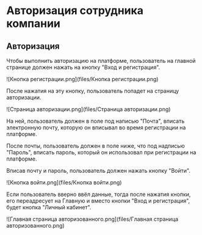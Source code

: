 # Авторизация сотрудника компании

## Авторизация
Чтобы выполнить авторизацию на платформе, пользователь на главной странице должен нажать на кнопку
"Вход и регистрация".

![Кнопка регистрации.png](files/Кнопка регистрации.png)

После нажатия на эту кнопку, пользователь попадет на страницу авторизации.

![Страница авторизации.png](files/Страница авторизации.png)

На ней, пользователь должен в поле под написью "Почта", вписать электронную почту, которую
он вписывал во время регистрации на платформе.

После почты, пользователь должен в поле ниже, что под надписью "Пароль", вписать пароль, который он
использовал при регистрации на платформе.

Вписав почту и пароль, пользователь должен нажать кнопку "Войти".

![Кнопка войти.png](files/Кнопка войти.png)

Если пользователь вверно ввёл данные, тогда после нажатия кнопки, его переадресует на Главную
и вместо кнопки "Вход и регистрация", будет кнопка "Личный кабинет".

![Главная страница авторизованного.png](files/Главная страница авторизованного.png)